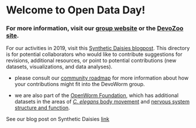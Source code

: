 # Welcome to Open Data Day!
### For more information, visit our [group website](https://devoworm.weebly.com/) or the [DevoZoo site](https://devoworm.github.io/devozoo.htm).

For our activities in 2019, visit this [Synthetic Daisies blogpost](http://syntheticdaisies.blogspot.com/2019/03/open-data-day-2019-devozoo-is-live.html). This directory is for potential collaborators who would like to contribute suggestions for revisions, additional resources, or point to potential contributions (new datasets, visualizations, and data analyses). 

* please consult our [community roadmap](https://github.com/devoworm/devoworm.github.io/blob/master/DevoWorm.md) for more information about how your contributions might fit into the DevoWorm group.

* we are also part of the [OpenWorm Foundation](http://openworm.org/), which has additional datasets in the areas of [_C. elegans_ body movement](http://movement.openworm.org/) and [nervous system structure and function](https://github.com/openworm).

See our blog post on Synthetic Daisies  [link](http://syntheticdaisies.blogspot.com/2020/03/open-data-day-2020.html)
